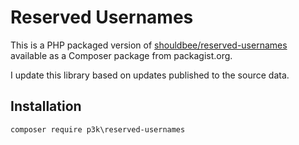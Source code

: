 Reserved Usernames
==================

This is a PHP packaged version of [shouldbee/reserved-usernames](https://github.com/shouldbee/reserved-usernames) available as a Composer package from packagist.org.

I update this library based on updates published to the source data.


Installation
------------

```
composer require p3k\reserved-usernames
```
